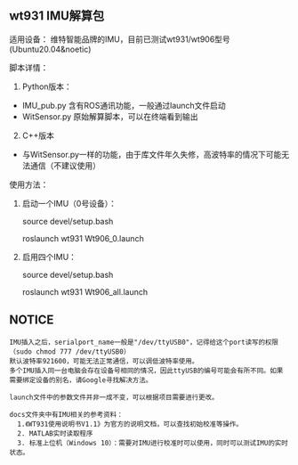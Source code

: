 ## wt931 IMU解算包
适用设备：
维特智能品牌的IMU，目前已测试wt931/wt906型号(Ubuntu20.04&noetic)

脚本详情：
1. Python版本：
  - IMU_pub.py 含有ROS通讯功能，一般通过launch文件启动
  - WitSensor.py 原始解算脚本，可以在终端看到输出

2. C++版本
  - 与WitSensor.py一样的功能，由于库文件年久失修，高波特率的情况下可能无法通信（不建议使用）

使用方法：
1. 启动一个IMU（0号设备）：

    source devel/setup.bash 

    roslaunch wt931 Wt906_0.launch

2. 启用四个IMU：

    source devel/setup.bash 

    roslaunch wt931 Wt906_all.launch

## NOTICE
    IMU插入之后，serialport_name一般是"/dev/ttyUSB0"，记得给这个port读写的权限（sudo chmod 777 /dev/ttyUSB0）
    默认波特率921600，可能无法正常通信，可以调低波特率使用。
    多个IMU插入同一台电脑会存在设备号相同的情况，因此ttyUSB的编号可能会有所不同。如果需要绑定设备的别名，请Google寻找解决方法。

    launch文件中的参数文件并非一成不变，可以根据项目需要进行更改。

    docs文件夹中有IMU相关的参考资料：
      1.《WT931使用说明书V1.1》为官方的说明文档，可以查找初始校准等操作。
      2. MATLAB实时读取程序
      3. 标准上位机（Windows 10）：需要对IMU进行校准时可以使用，同时可以测试IMU的实时状态。

